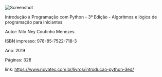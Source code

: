 ![Screenshot](capa-ampliada-9788575227183)

Introdução à Programação com Python - 3ª Edição - Algoritmos e lógica de programação para iniciantes

Autor: Nilo Ney Coutinho Menezes

ISBN impresso: 978-85-7522-718-3

Ano: 2019

Páginas: 328

link: https://www.novatec.com.br/livros/introducao-python-3ed/

